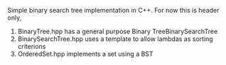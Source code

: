 Simple binary search tree implementation in C++.
For now this is header only, 
1. BinaryTree.hpp has a general purpose Binary TreeBinarySearchTree
2. BinarySearchTree.hpp uses a template to allow lambdas as sorting criterions
3. OrderedSet.hpp implements a set using a BST

